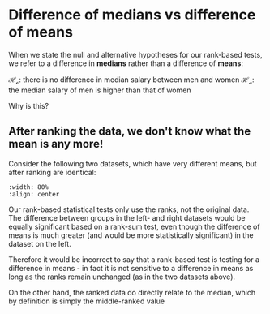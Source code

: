 # Difference of medians vs difference of means

When we state the null and alternative hypotheses for our rank-based tests, we refer to a difference in **medians** rather than a difference of **means**:

$\mathcal{H_o}$: there is no difference in median salary between men and women
$\mathcal{H_a}$: the median salary of men is higher than that of women

Why is this?

## After ranking the data, we don't know what the mean is any more!

Consider the following two datasets, which have very different means, but after ranking are identical:

```{image} https://raw.githubusercontent.com/jillxoreilly/StatsCourseBook_2024/main/images/MT_wk6_MeanMedian.png
:width: 80%
:align: center
```

Our rank-based statistical tests only use the ranks, not the original data. The difference between groups in the left- and right datasets would be equally significant based on a rank-sum test, even though the difference of means is much greater (and would be more statistically significant) in the dataset on the left. 

Therefore it would be incorrect to say that a rank-based test is testing for a difference in means - in fact it is not sensitive to a difference in means as long as the ranks remain unchanged (as in the two datasets above).

On the other hand, the ranked data do directly relate to the median, which by definition is simply the middle-ranked value